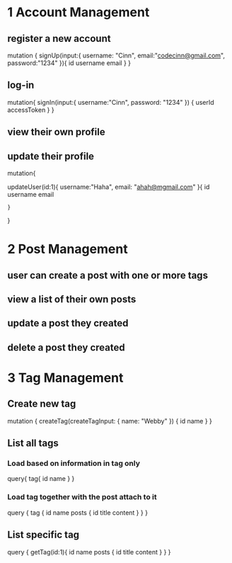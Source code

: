 # 1 Account Management
## register a new account
mutation {
  signUp(input:{
    username: "Cinn",
    email:"codecinn@gmail.com",
    password:"1234"
  }){
    id 
    username
    email
  }
}


## log-in 
mutation{
  signIn(input:{
    username:"Cinn",
    password: "1234"
  })
  {
    userId
    accessToken
  }
}

## view their own profile


## update their profile
mutation{
  
  updateUser(id:1){
    username:"Haha",
    email: "ahah@mgmail.com"
  }{
        id 
        username
        email
  
	}
}


# 2 Post Management
## user can create a post with one or more tags

## view a list of their own posts

## update a post they created 

## delete a post they created 

# 3 Tag Management
## Create new tag
mutation {
  createTag(createTagInput: { name: "Webby" }) {
    id
    name
  }
}


## List all tags
### Load based on information in tag only
query{
    tag{
        id
        name
    }
}

### Load tag together with the post attach to it
query {
  tag {
    id
    name
    posts {
      id
      title
      content
    }
  }
}

## List specific tag
query {
  getTag(id:1){
    id
    name
    posts {
        id
        title 
        content
    }
  }
}

